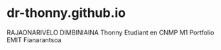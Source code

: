 # dr-thonny.github.io
RAJAONARIVELO DIMBINIAINA Thonny Etudiant en CNMP M1 Portfolio EMIT Fianarantsoa
